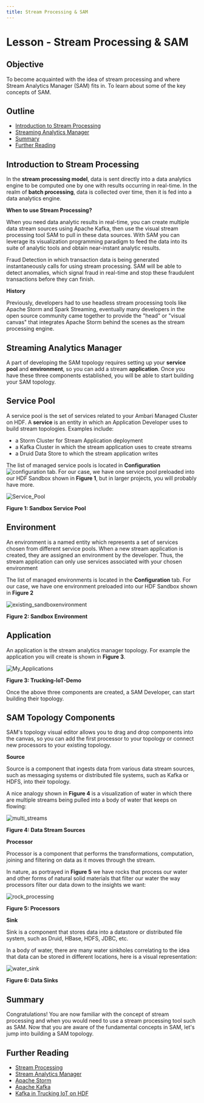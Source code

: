 ```yaml
---
title: Stream Processing & SAM
---
```


# Lesson - Stream Processing & SAM

## Objective

To become acquainted with the idea of stream processing and where Stream Analytics Manager (SAM) fits in. To learn about some of the key concepts of SAM.

## Outline

- [Introduction to Stream Processing](#introduction-to-stream-processing)
- [Streaming Analytics Manager](#streaming-analytics-manager)
- [Summary](#summary)
- [Further Reading](#further-reading)

## Introduction to Stream Processing

In the **stream processing model**, data is sent directly into a data analytics engine to be computed one by one with results occurring in real-time. In the realm of **batch processing**, data is collected over time, then it is fed into a data analytics engine.

**When to use Stream Processing?**

When you need data analytic results in real-time, you can create multiple data stream sources using Apache Kafka, then use the visual stream processing tool SAM to pull in these data sources. With SAM you can leverage its visualization programming paradigm to feed the data into its suite of analytic tools and obtain near-instant analytic results.

Fraud Detection in which transaction data is being generated instantaneously calls for using stream processing. SAM will be able to detect anomalies, which signal fraud in real-time and stop these fraudulent transactions before they can finish.

**History**

Previously, developers had to use headless stream processing tools like Apache Storm and Spark Streaming, eventually many developers in the open source community came together to provide the "head" or "visual canvas" that integrates Apache Storm behind the scenes as the stream processing engine.

## Streaming Analytics Manager

A part of developing the SAM topology requires setting up your **service pool** and **environment**, so you can add a stream **application**. Once you have these three components established, you will be able to start building your SAM topology.

## Service Pool

A service pool is the set of services related to your Ambari Managed Cluster on HDF. A **service** is an entity in which an Application Developer uses to build stream topologies. Examples include:

- a Storm Cluster for Stream Application deployment
- a Kafka Cluster in which the stream application uses to create streams
- a Druid Data Store to which the stream application writes

The list of managed service pools is located in **Configuration** ![configuration](assets/images/configuration.jpg) tab. For our case, we have one service pool preloaded into our HDF Sandbox shown in **Figure 1**, but in larger projects, you will probably have more.

![Service_Pool](assets/images/Service_Pool.jpg)

**Figure 1: Sandbox Service Pool**

## Environment

An environment is a named entity which represents a set of services chosen from different service pools. When a new stream application is created, they are assigned an environment by the developer. Thus, the stream application can only use services associated with your chosen environment

The list of managed environments is located in the **Configuration** tab. For our case, we have one environment preloaded into our HDF Sandbox shown in **Figure 2**

![existing_sandboxenvironment](assets/images/existing_sandboxenvironment.jpg)

**Figure 2: Sandbox Environment**

## Application

An application is the stream analytics manager topology. For example the application you will create is shown in **Figure 3**.

![My_Applications](assets/images/My_Applications.jpg)

**Figure 3: Trucking-IoT-Demo**

Once the above three components are created, a SAM Developer, can start building their topology.

## SAM Topology Components

SAM's topology visual editor allows you to drag and drop components into the canvas, so you can add the first processor to your topology or connect new processors to your existing topology.

**Source**

Source is a component that ingests data from various data stream sources, such as messaging systems or distributed file systems, such as Kafka or HDFS, into their topology.

A nice analogy shown in **Figure 4** is a visualization of water in which there are multiple streams being pulled into a body of water that keeps on flowing:

![multi_streams](assets/images/multi_streams.jpg)

**Figure 4: Data Stream Sources**

**Processor**

Processor is a component that performs the transformations, computation, joining and filtering on data as it moves through the stream.

In nature, as portrayed in **Figure 5** we have rocks that process our water and other forms of natural solid materials that filter our water the way processors filter our data down to the insights we want:

![rock_processing](assets/images/rock_processing.jpg)

**Figure 5: Processors**

**Sink**

Sink is a component that stores data into a datastore or distributed file system, such as Druid, HBase, HDFS, JDBC, etc.

In a body of water, there are many water sinkholes correlating to the idea that data can be stored in different locations, here is a visual representation:

![water_sink](assets/images/water_sink.jpg)

**Figure 6: Data Sinks**

## Summary

Congratulations! You are now familiar with the concept of stream processing and when you would need to use a stream processing tool such as SAM. Now that you are aware of the fundamental concepts in SAM, let's jump into building a SAM topology.

## Further Reading

- [Stream Processing](https://hortonworks.com/info/value-streaming-integration/)
- [Stream Analytics Manager](https://docs.hortonworks.com/HDPDocuments/HDF3/HDF-3.1.1/bk_streaming-analytics-manager-user-guide/content/ch_sam-manage.html)
- [Apache Storm](https://docs.hortonworks.com/HDPDocuments/HDP2/HDP-2.6.4/bk_storm-component-guide/content/ch_storm-overview.html)
- [Apache Kafka](https://docs.hortonworks.com/HDPDocuments/HDP2/HDP-2.6.4/bk_kafka-component-guide/content/ch_introduction_kafka.html)
- [Kafka in Trucking IoT on HDF](https://hortonworks.com/tutorial/kafka-in-trucking-iot-on-hdf/)
